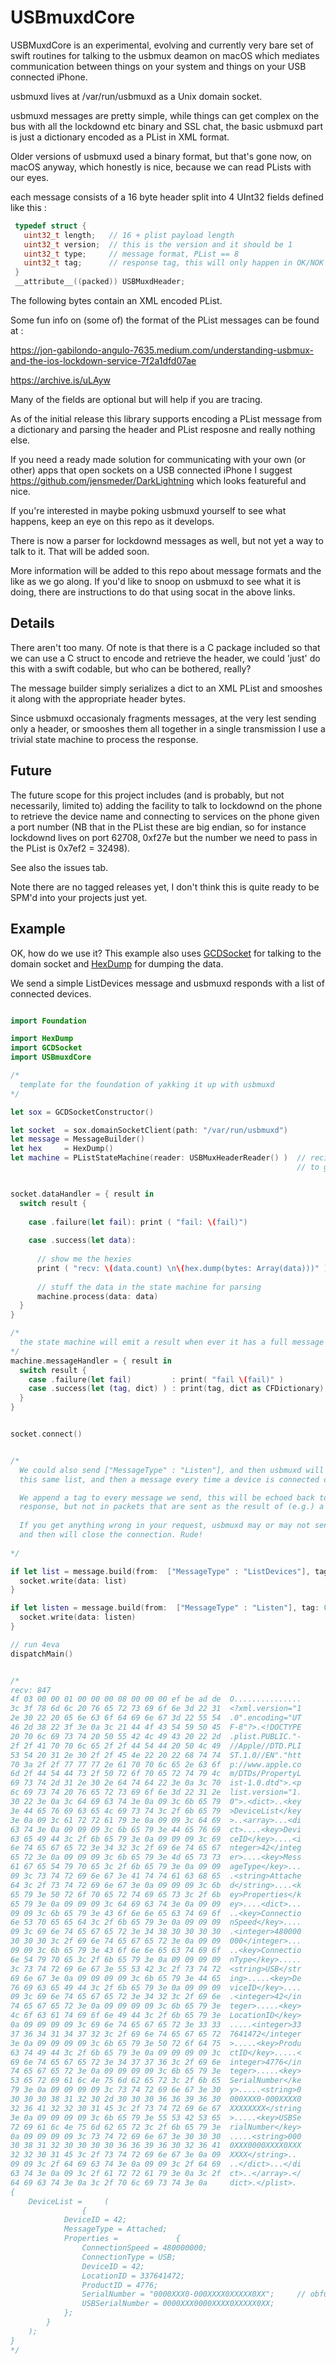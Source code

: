 # USBmuxdCore

USBMuxdCore is an experimental, evolving and currently very bare set of swift routines for 
talking to the usbmux deamon on macOS which mediates communication between things
on your system and things on your USB connected iPhone.

usbmuxd lives at /var/run/usbmuxd as a Unix domain socket.

usbmuxd messages are pretty simple, while things can get complex on the bus
with all the lockdownd etc binary and SSL chat, the basic usbmuxd part is
just a dictionary encoded as a PList in XML format.

Older versions of usbmuxd used a binary format, but that's gone now, on macOS anyway,
which honestly is nice, because we can read PLists with our eyes.

each message consists of a 16 byte header split into 4 UInt32 fields defined like this :
```C
 typedef struct {
   uint32_t length;   // 16 + plist payload length
   uint32_t version;  // this is the version and it should be 1
   uint32_t type;     // message format, PList == 8
   uint32_t tag;      // response tag, this will only happen in OK/NOK messages
 }
 __attribute__((packed)) USBMuxdHeader;
```

The following bytes contain an XML encoded PList.

Some fun info on (some of) the format of the PList messages can be found at :

https://jon-gabilondo-angulo-7635.medium.com/understanding-usbmux-and-the-ios-lockdown-service-7f2a1dfd07ae

https://archive.is/uLAyw

Many of the fields are optional but will help if you are tracing.

As of the initial release this library supports encoding a PList message from a dictionary
and parsing the header and PList resposne and really nothing else.

If you need a ready made solution for communicating with your own (or other) 
apps that open sockets on a USB connected iPhone I suggest https://github.com/jensmeder/DarkLightning
which looks featureful and nice.

If you're interested in maybe poking usbmuxd yourself to see what happens, keep an 
eye on this repo as it develops.

There is now a parser for lockdownd messages as well, but not yet a way to talk to it. 
That will be added soon.

More information will be added to this repo about message formats and the like as we go along.
If you'd like to snoop on usbmuxd to see what it is doing, there are instructions to do that
using socat in the above links.

## Details

There aren't too many. Of note is that there is a C package included so that we can use a C
struct to encode and retrieve the header, we could 'just' do this with a swift codable, but 
who can be bothered, really?

The message builder simply serializes a dict to an XML PList and smooshes it along with 
the appropriate header bytes.

Since usbmuxd occasionaly fragments messages, at the very lest sending only a header, 
or smooshes them all together in a single transmission I use a trivial state machine 
to process the response. 

## Future

The future scope for this project includes (and is probably, but not necessarily, limited to)
adding the facility to talk to lockdownd on the phone to retrieve the device name and connecting
to services on the phone given a port number (NB that in the PList these are big endian, so
for instance lockdownd lives on port 62708, 0xf27e but the number we need to pass in the PList is
0x7ef2 = 32498).

See also the issues tab.

Note there are no tagged releases yet, I don't think this is quite ready to be SPM'd into your projects
just yet.

## Example

OK, how do we use it? This example also uses [GCDSocket](https://github.com/SteveTrewick/GCDSocket) 
for talking to the domain socket and [HexDump](https://github.com/SteveTrewick/HexDump) for 
dumping the data.

We send a simple ListDevices message and usbmuxd responds with a list of connected devices.


```swift

import Foundation

import HexDump
import GCDSocket
import USBmuxdCore

/*
  template for the foundation of yakking it up with usbmuxd
*/

let sox = GCDSocketConstructor()

let socket  = sox.domainSocketClient(path: "/var/run/usbmuxd")
let message = MessageBuilder()
let hex     = HexDump()
let machine = PListStateMachine(reader: USBMuxHeaderReader() )  // recieved messages are processed in a state machine
                                                                // to guard against fragmentation


socket.dataHandler = { result in
  switch result {
    
    case .failure(let fail): print ( "fail: \(fail)")
    
    case .success(let data):
      
      // show me the hexies
      print ( "recv: \(data.count) \n\(hex.dump(bytes: Array(data)))" )
      
      // stuff the data in the state machine for parsing
      machine.process(data: data)
  }
}

/*
  the state machine will emit a result when ever it has a full message
*/
machine.messageHandler = { result in
  switch result {
    case .failure(let fail)         : print( "fail \(fail)" )
    case .success(let (tag, dict) ) : print(tag, dict as CFDictionary) // CFDict has better debug format <shrug>
  }
}


socket.connect()


/*
  We could also send ["MessageType" : "Listen"], and then usbmuxd will send us
  this same list, and then a message every time a device is connected or disconnected

  We append a tag to every message we send, this will be echoed back to us in a direct
  response, but not in packets that are sent as the result of (e.g.) a listen message
 
  If you get anything wrong in your request, usbmuxd may or may not send an error message
  and then will close the connection. Rude!
  
*/

if let list = message.build(from:  ["MessageType" : "ListDevices"], tag: 0xdeadbeef ) {
  socket.write(data: list)
}

if let listen = message.build(from:  ["MessageType" : "Listen"], tag: 0xdeadbeef ) {
  socket.write(data: listen)
}

// run 4eva
dispatchMain()


/*
recv: 847 
4f 03 00 00 01 00 00 00 08 00 00 00 ef be ad de  O...............
3c 3f 78 6d 6c 20 76 65 72 73 69 6f 6e 3d 22 31  <?xml.version="1
2e 30 22 20 65 6e 63 6f 64 69 6e 67 3d 22 55 54  .0".encoding="UT
46 2d 38 22 3f 3e 0a 3c 21 44 4f 43 54 59 50 45  F-8"?>.<!DOCTYPE
20 70 6c 69 73 74 20 50 55 42 4c 49 43 20 22 2d  .plist.PUBLIC."-
2f 2f 41 70 70 6c 65 2f 2f 44 54 44 20 50 4c 49  //Apple//DTD.PLI
53 54 20 31 2e 30 2f 2f 45 4e 22 20 22 68 74 74  ST.1.0//EN"."htt
70 3a 2f 2f 77 77 77 2e 61 70 70 6c 65 2e 63 6f  p://www.apple.co
6d 2f 44 54 44 73 2f 50 72 6f 70 65 72 74 79 4c  m/DTDs/PropertyL
69 73 74 2d 31 2e 30 2e 64 74 64 22 3e 0a 3c 70  ist-1.0.dtd">.<p
6c 69 73 74 20 76 65 72 73 69 6f 6e 3d 22 31 2e  list.version="1.
30 22 3e 0a 3c 64 69 63 74 3e 0a 09 3c 6b 65 79  0">.<dict>..<key
3e 44 65 76 69 63 65 4c 69 73 74 3c 2f 6b 65 79  >DeviceList</key
3e 0a 09 3c 61 72 72 61 79 3e 0a 09 09 3c 64 69  >..<array>...<di
63 74 3e 0a 09 09 09 3c 6b 65 79 3e 44 65 76 69  ct>....<key>Devi
63 65 49 44 3c 2f 6b 65 79 3e 0a 09 09 09 3c 69  ceID</key>....<i
6e 74 65 67 65 72 3e 34 32 3c 2f 69 6e 74 65 67  nteger>42</integ
65 72 3e 0a 09 09 09 3c 6b 65 79 3e 4d 65 73 73  er>....<key>Mess
61 67 65 54 79 70 65 3c 2f 6b 65 79 3e 0a 09 09  ageType</key>...
09 3c 73 74 72 69 6e 67 3e 41 74 74 61 63 68 65  .<string>Attache
64 3c 2f 73 74 72 69 6e 67 3e 0a 09 09 09 3c 6b  d</string>....<k
65 79 3e 50 72 6f 70 65 72 74 69 65 73 3c 2f 6b  ey>Properties</k
65 79 3e 0a 09 09 09 3c 64 69 63 74 3e 0a 09 09  ey>....<dict>...
09 09 3c 6b 65 79 3e 43 6f 6e 6e 65 63 74 69 6f  ..<key>Connectio
6e 53 70 65 65 64 3c 2f 6b 65 79 3e 0a 09 09 09  nSpeed</key>....
09 3c 69 6e 74 65 67 65 72 3e 34 38 30 30 30 30  .<integer>480000
30 30 30 3c 2f 69 6e 74 65 67 65 72 3e 0a 09 09  000</integer>...
09 09 3c 6b 65 79 3e 43 6f 6e 6e 65 63 74 69 6f  ..<key>Connectio
6e 54 79 70 65 3c 2f 6b 65 79 3e 0a 09 09 09 09  nType</key>.....
3c 73 74 72 69 6e 67 3e 55 53 42 3c 2f 73 74 72  <string>USB</str
69 6e 67 3e 0a 09 09 09 09 3c 6b 65 79 3e 44 65  ing>.....<key>De
76 69 63 65 49 44 3c 2f 6b 65 79 3e 0a 09 09 09  viceID</key>....
09 3c 69 6e 74 65 67 65 72 3e 34 32 3c 2f 69 6e  .<integer>42</in
74 65 67 65 72 3e 0a 09 09 09 09 3c 6b 65 79 3e  teger>.....<key>
4c 6f 63 61 74 69 6f 6e 49 44 3c 2f 6b 65 79 3e  LocationID</key>
0a 09 09 09 09 3c 69 6e 74 65 67 65 72 3e 33 33  .....<integer>33
37 36 34 31 34 37 32 3c 2f 69 6e 74 65 67 65 72  7641472</integer
3e 0a 09 09 09 09 3c 6b 65 79 3e 50 72 6f 64 75  >.....<key>Produ
63 74 49 44 3c 2f 6b 65 79 3e 0a 09 09 09 09 3c  ctID</key>.....<
69 6e 74 65 67 65 72 3e 34 37 37 36 3c 2f 69 6e  integer>4776</in
74 65 67 65 72 3e 0a 09 09 09 09 3c 6b 65 79 3e  teger>.....<key>
53 65 72 69 61 6c 4e 75 6d 62 65 72 3c 2f 6b 65  SerialNumber</ke
79 3e 0a 09 09 09 09 3c 73 74 72 69 6e 67 3e 30  y>.....<string>0
30 30 30 38 31 32 30 2d 30 30 30 36 36 39 36 30  000XXX0-000XXXX0
32 36 41 32 32 30 31 45 3c 2f 73 74 72 69 6e 67  XXXXXXXX</string
3e 0a 09 09 09 09 3c 6b 65 79 3e 55 53 42 53 65  >.....<key>USBSe
72 69 61 6c 4e 75 6d 62 65 72 3c 2f 6b 65 79 3e  rialNumber</key>
0a 09 09 09 09 3c 73 74 72 69 6e 67 3e 30 30 30  .....<string>000
30 38 31 32 30 30 30 30 36 36 39 36 30 32 36 41  0XXX0000XXXX0XXX
32 32 30 31 45 3c 2f 73 74 72 69 6e 67 3e 0a 09  XXXX</string>..
09 09 3c 2f 64 69 63 74 3e 0a 09 09 3c 2f 64 69  ..</dict>...</di
63 74 3e 0a 09 3c 2f 61 72 72 61 79 3e 0a 3c 2f  ct>..</array>.</
64 69 63 74 3e 0a 3c 2f 70 6c 69 73 74 3e 0a     dict>.</plist>.
{
    DeviceList =     (
                {
            DeviceID = 42;
            MessageType = Attached;
            Properties =             {
                ConnectionSpeed = 480000000;
                ConnectionType = USB;
                DeviceID = 42;
                LocationID = 337641472;
                ProductID = 4776;
                SerialNumber = "0000XXX0-000XXXX0XXXXX0XX";     // obfuscated by me
                USBSerialNumber = 0000XXX0000XXXX0XXXXX0XX;
            };
        }
    );
}
*/
```
